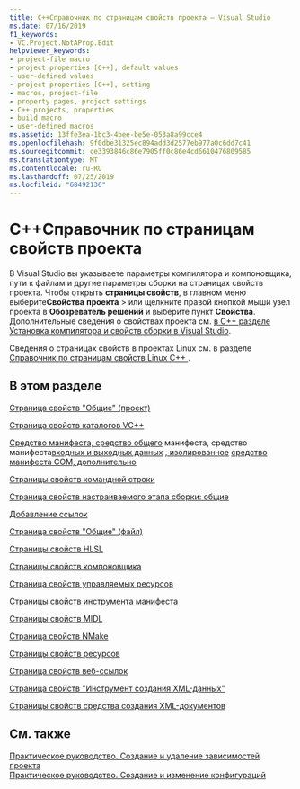 ```yaml
---
title: C++Справочник по страницам свойств проекта — Visual Studio
ms.date: 07/16/2019
f1_keywords:
- VC.Project.NotAProp.Edit
helpviewer_keywords:
- project-file macro
- project properties [C++], default values
- user-defined values
- project properties [C++], setting
- macros, project-file
- property pages, project settings
- C++ projects, properties
- build macro
- user-defined macros
ms.assetid: 13ffe3ea-1bc3-4bee-be5e-053a8a99cce4
ms.openlocfilehash: 9f0dbe31325ec894add3d2577eb977a0c6dd7c41
ms.sourcegitcommit: ce3393846c86e7905ff0c86e4cd6610476809585
ms.translationtype: MT
ms.contentlocale: ru-RU
ms.lasthandoff: 07/25/2019
ms.locfileid: "68492136"
---
```

# <a name="c-project-property-page-reference"></a>C++Справочник по страницам свойств проекта

В Visual Studio вы указываете параметры компилятора и компоновщика, пути к файлам и другие параметры сборки на страницах свойств проекта. Чтобы открыть **страницы свойств**, в главном меню выберите**Свойства** **проекта** > или щелкните правой кнопкой мыши узел проекта в **Обозреватель решений** и выберите пункт **Свойства**. Дополнительные сведения о свойствах проекта см. [в C++ разделе Установка компилятора и свойств сборки в Visual Studio](../working-with-project-properties.md).

Сведения о страницах свойств в проектах Linux см. в разделе [Справочник по страницам свойств Linux C++ ](../../linux/prop-pages-linux.md).

## <a name="in-this-section"></a>В этом разделе

[Страница свойств "Общие" (проект)](general-property-page-project.md)

[Страница свойств каталогов VC++](vcpp-directories-property-page.md)

[Средство манифеста, средство общего](general-manifest-tool-configuration-properties.md)
манифеста, средство манифеста[входных и выходных данных](input-and-output-manifest-tool.md)
[, изолированное](isolated-com-manifest-tool.md)
[средство манифеста COM, дополнительно](advanced-manifest-tool.md)


[Страницы свойств командной строки](command-line-property-pages.md)

[Страница свойств настраиваемого этапа сборки: общие](custom-build-step-property-page-general.md)

[Добавление ссылок](../adding-references-in-visual-cpp-projects.md)

[Страница свойств "Общие" (файл)](general-property-page-file.md)

[Страницы свойств HLSL](hlsl-property-pages.md)

[Страницы свойств компоновщика](linker-property-pages.md)

[Страница свойств управляемых ресурсов](managed-resources-property-page.md)

[Страницы свойств инструмента манифеста](manifest-tool-property-pages.md)

[Страницы свойств MIDL](midl-property-pages.md)

[Страница свойств NMake](nmake-property-page.md)

[Страницы свойств ресурсов](resources-property-pages.md)

[Страница свойств веб-ссылок](web-references-property-page.md)

[Страница свойств "Инструмент создания XML-данных"](xml-data-generator-tool-property-page.md)

[Страницы свойств средства создания XML-документов](xml-document-generator-tool-property-pages.md)

## <a name="see-also"></a>См. также

[Практическое руководство. Создание и удаление зависимостей проекта](/visualstudio/ide/how-to-create-and-remove-project-dependencies)<br>
[Практическое руководство. Создание и изменение конфигураций](/visualstudio/ide/how-to-create-and-edit-configurations)
